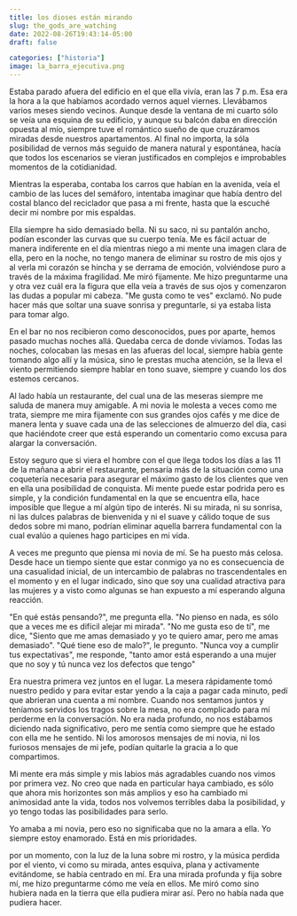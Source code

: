 ```yaml
---
title: los dioses están mirando
slug: the_gods_are_watching
date: 2022-08-26T19:43:14-05:00
draft: false

categories: ["historia"]
image: la_barra_ejecutiva.png
---
```


Estaba parado afuera del edificio en el que ella vivía, eran las 7 p.m. Esa era
la hora a la que habíamos acordado vernos aquel viernes. Llevábamos varios
meses siendo vecinos. Aunque desde la ventana de mi cuarto sólo se veía una
esquina de su edificio, y aunque su balcón daba en dirección opuesta al mío,
siempre tuve el romántico sueño de que cruzáramos miradas desde nuestros
apartamentos. Al final no importa, la sóla posibilidad de vernos más seguido de
manera natural y espontánea, hacía que todos los escenarios se vieran
justificados en complejos e improbables momentos de la cotidianidad.

Mientras la esperaba, contaba los carros que habían en la avenida, veía el
cambio de las luces del semáforo, intentaba imaginar que había dentro del
costal blanco del reciclador que pasa a mi frente, hasta que la escuché decir
mi nombre por mis espaldas.

Ella siempre ha sido demasiado bella. Ni su saco, ni su pantalón ancho, podían
esconder las curvas que su cuerpo tenía. Me es fácil actuar de manera
indiferente en el día mientras niego a mi mente una imagen clara de ella, pero
en la noche, no tengo manera de eliminar su rostro de mis ojos y al verla mi
corazón se hincha y se derrama de emoción, volviéndose puro a través de la
máxima fragilidad. Me miró fijamente. Me hizo preguntarme una y otra vez cuál
era la figura que ella veía a través de sus ojos y comenzaron las dudas a
popular mi cabeza. "Me gusta como te ves" exclamó. No pude hacer más que soltar
una suave sonrisa y preguntarle, si ya estaba lista para tomar algo.

En el bar no nos recibieron como desconocidos, pues por aparte, hemos pasado
muchas noches allá. Quedaba cerca de donde vivíamos. Todas las noches,
colocaban las mesas en las afueras del local, siempre había gente tomando algo
allí y la música, sino le prestas mucha atención, se la lleva el viento
permitiendo siempre hablar en tono suave, siempre y cuando los dos estemos
cercanos.

Al lado había un restaurante, del cual una de las meseras siempre me saluda de
manera muy amigable. A mi novia le molesta a veces como me trata, siempre me
mira fijamente con sus grandes ojos cafés y me dice de manera lenta y suave
cada una de las selecciones de almuerzo del día, casi que haciéndote creer que
está esperando un comentario como excusa para alargar la conversación.

Estoy seguro que si viera el hombre con el que llega todos los días a las 11 de
la mañana a abrir el restaurante, pensaría más de la situación como una
coquetería necesaria para asegurar el máximo gasto de los clientes que ven en
ella una posibilidad de conquista. Mi mente puede estar podrida pero es simple,
y la condición fundamental en la que se encuentra ella, hace imposible que
llegue a mí algún tipo de interés. Ni su mirada, ni su sonrisa, ni las dulces
palabras de bienvenida y ni el suave y cálido toque de sus dedos sobre mi mano,
podrían eliminar aquella barrera fundamental con la cual evalúo a quienes hago
participes en mi vida.

A veces me pregunto que piensa mi novia de mí. Se ha puesto más celosa. Desde
hace un tiempo siente que estar conmigo ya no es consecuencia de una casualidad
inicial, de un intercambio de palabras no trascendentales en el momento y en el
lugar indicado, sino que soy una cualidad atractiva para las mujeres y a visto
como algunas se han expuesto a mí esperando alguna reacción.

"En qué estás pensando?", me pregunta ella. "No pienso en nada, es sólo que a
veces me es difícil alejar mi mirada". "No me gusta eso de tí", me dice,
"Siento que me amas demasiado y yo te quiero amar, pero me amas demasiado".
"Qué tiene eso de malo?", le pregunto. "Nunca voy a cumplir tus expectativas",
me responde, "tanto amor está esperando a una mujer que no soy y tú nunca vez
los defectos que tengo"

Era nuestra primera vez juntos en el lugar. La mesera rápidamente tomó nuestro
pedido y para evitar estar yendo a la caja a pagar cada minuto, pedí que
abrieran una cuenta a mi nombre. Cuando nos sentamos
juntos y teníamos servidos los tragos sobre la mesa, no era complicado para mí
perderme en la conversación. No era nada profundo, no nos estábamos diciendo
nada significativo, pero me sentía como siempre que he estado con ella me he
sentido. Ni los amorosos mensajes de mi novia, ni los furiosos mensajes de mi
jefe, podían quitarle la gracia a lo que compartimos.

Mi mente era más simple y mis labios más agradables cuando nos vimos por
primera vez. No creo que nada en particular haya cambiado, es sólo que ahora
mis horizontes son más amplios y eso ha cambiado mi animosidad ante la vida,
todos nos volvemos terribles daba la posibilidad, y yo tengo todas las
posibilidades para serlo.



Yo amaba a mi novia, pero eso no significaba que no la amara a ella. Yo siempre
estoy enamorado. Está en mis prioridades.

por un momento, con la luz de la luna sobre mi rostro, y la música perdida por
el viento, vi como su mirada, antes esquiva, plana y activamente evitándome, se
había centrado en mí. Era una mirada profunda y fija sobre mí, me hizo
preguntarme cómo me veía en ellos. Me miró como sino hubiera nada en la tierra
que ella pudiera mirar así. Pero no había nada que pudiera hacer.
